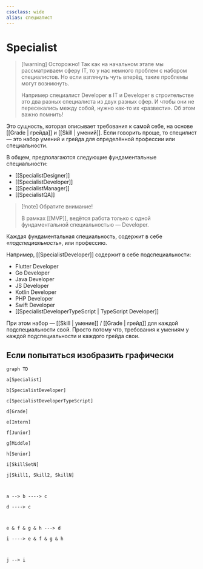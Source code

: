 ```yaml
---
cssclass: wide
alias: специалист
---
```


# Specialist

> [!warning] Осторожно!
> Так как на начальном этапе мы рассматриваем сферу IT, то у нас немного проблем с набором специалистов. Но если взглянуть чуть вперёд, такие проблемы могут возникнуть. 
> 
> Например специалист Developer в IT и Developer в строительстве это два разных специалиста из двух разных сфер. И чтобы они не пересекались между собой, нужно как-то их «развести». Об этом важно помнить! 


Это сущность, которая описывает требования к самой себе, на основе [[Grade | грейда]] и [[Skill | умений]]. Если говорить проще, то специлист — это набор умений и грейда для определённой профессии или специальности. 

В общем, предполагаются следующие фундаментальные специальности: 

- [[SpecialistDesigner]]
- [[SpecialistDeveloper]]
- [[SpecialistManager]]
- [[SpecialistQA]]

>[!note] Обратите внимание!
>
> В рамках [[MVP]], ведётся работа только с одной фундаментальной специальностью — Developer. 

Каждая фундаментальная специальность, содержит в себе *«подспециальность»*, или профессию.

Например, [[SpecialistDeveloper]] содержит в себе подспециальности: 

- Flutter Developer
- Go Developer
- Java Developer
- JS Developer
- Kotlin Developer
- PHP Developer
- Swift Developer
- [[SpecialistDeveloperTypeScript | TypeScript Developer]]

При этом набор — [[Skill | умение]] / [[Grade | грейд]] для каждой подспециальности свой. Просто потому что, требования к умениям у каждой подспециальности и каждого грейда свои. 

## Если попытаться изобразить графически

```mermaid
graph TD

a[Specialist]

b[SpecialistDeveloper]

c[SpecialistDeveloperTypeScript]

d[Grade]

e[Intern]

f[Junior]

g[Middle]

h[Senior]

i[SkillSetN]

j[Skill1, Skill2, SkillN]

  

a --> b ----> c

d ----> c

  

e & f & g & h ---> d

i ----> e & f & g & h

  

j --> i
```